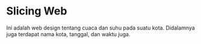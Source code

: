 # Slicing Web
Ini adalah web design tentang cuaca dan suhu pada suatu kota. Didalamnya juga terdapat nama kota, tanggal, dan waktu juga.
